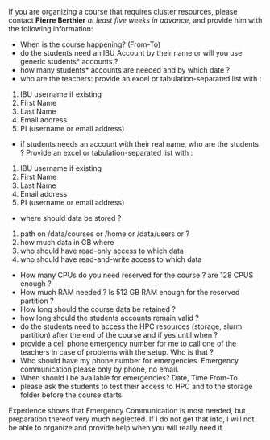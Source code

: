 If you are organizing a course that requires cluster resources, please contact **Pierre Berthier** _at least five weeks in advance_, and provide him with the following information:

- When is the course happening? (From-To)
- do the students need an IBU Account by their name or will you use generic students* accounts ?
- how many students* accounts are needed and by which date ?
- who are the teachers: provide an excel or tabulation-separated list with :

1. IBU username if existing
2. First Name
3. Last Name
4. Email address
5. PI (username or email address)
  
- if students needs an account with their real name, who are the students ?  Provide an excel or tabulation-separated list with :

1. IBU username if existing
2. First Name
3. Last Name
4. Email address
5. PI (username or email address)
  
- where should data be stored ?

1. path on /data/courses or /home or /data/users or ?
2. how much data in GB where 
3. who should have read-only access to which data
4. who should have read-and-write access to which data
  
- How many CPUs do you need reserved for the course ?  are 128 CPUS enough ?
- How much RAM needed ? Is 512 GB RAM enough for the reserved partition ?
- How long should the course data be retained ?
- how long should the students accounts remain valid ?
- do the students need to access the HPC resources (storage, slurm partition) after the end of the course and if yes until when ?
- provide a cell phone emergency number for me to call one of the teachers in case of problems with the setup.  Who is that ?
- Who should have my phone number for emergencies.  Emergency communication please only by phone, no email.
- When should I be available for emergencies?  Date, Time From-To.
- please ask the students to test their access to HPC and to the storage folder before the course starts

Experience shows that Emergency Communication is most needed, but preparation thereof very much neglected.  If I do not get that info, I will not be able to organize and provide help when you will really need it.

